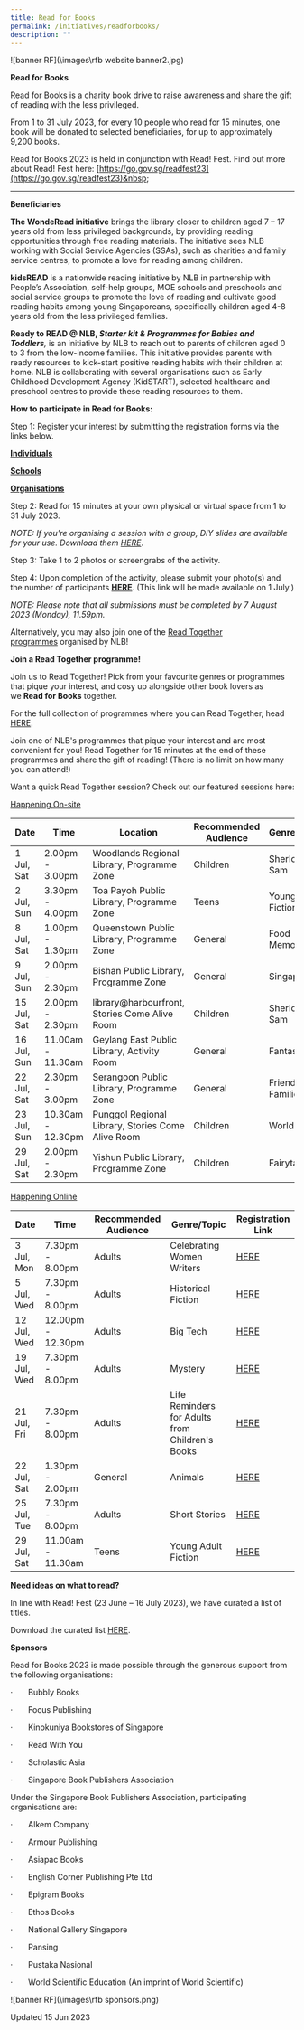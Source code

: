 ```yaml
---
title: Read for Books
permalink: /initiatives/readforbooks/
description: ""
---
```

![banner RF](\images\rfb website banner2.jpg)


**Read for Books**

Read for Books is a charity book drive to raise awareness and share the gift of reading with the less privileged. 

From 1 to 31 July 2023, for every 10 people who read for 15 minutes, one book will be donated to selected beneficiaries,&nbsp;for up to approximately 9,200 books.

Read for Books 2023 is held in conjunction with Read! Fest. Find out more about Read! Fest here:&nbsp;[https://go.gov.sg/readfest23](https://go.gov.sg/readfest23)&nbsp;&nbsp;

* * *

**Beneficiaries**

**The WondeRead initiative**&nbsp;brings the library closer to children aged 7 – 17 years old from less privileged backgrounds, by providing reading opportunities through free reading materials. The initiative sees NLB working with Social Service Agencies (SSAs), such as charities and family service centres, to promote a love for reading among children.&nbsp;

**kidsREAD**&nbsp;is a nationwide reading initiative by NLB in partnership with People’s Association, self-help groups, MOE schools and preschools and social service groups to promote the love of reading and cultivate good reading habits among young Singaporeans, specifically children aged 4-8 years old from the less privileged families.

**Ready to READ @ NLB, *Starter kit &amp; Programmes for Babies and Toddlers***_,_&nbsp;is an&nbsp;initiative by NLB to reach out to parents of children aged 0 to 3&nbsp;from&nbsp;the low-income families.&nbsp;This initiative provides parents with ready resources to&nbsp;kick-start&nbsp;positive&nbsp;reading&nbsp;habits&nbsp;with their children&nbsp;at home.&nbsp;NLB is collaborating with several organisations such as Early Childhood Development Agency (KidSTART),&nbsp;selected healthcare and preschool centres to provide these reading resources to them.


**How to participate in Read for Books:**

Step 1: Register your interest by submitting the registration forms via the links below.

[**Individuals**](https://go.gov.sg/rfb23-individuals)

[**Schools**](https://go.gov.sg/rfb23-schools)

[**Organisations**](https://go.gov.sg/rfb23-organisations)

Step 2: Read for 15 minutes at your own physical or virtual space from 1 to 31 July 2023.

*NOTE: If you're organising a session with a group, DIY slides are available for your use. Download them [HERE](https://go.gov.sg/rfb23-diyslides)*. 

Step 3: Take 1 to 2 photos or screengrabs of the activity.

Step 4: Upon completion of the activity, please submit your photo(s) and the number of participants&nbsp;[**HERE**](https://go.gov.sg/rfb23-submit). (This link will be made available on 1 July.)

*NOTE: Please note that all submissions must be completed by&nbsp;7 August 2023 (Monday), 11.59pm.*

Alternatively, you may also join one of the&nbsp;[Read Together programmes](https://www.eventbrite.com/cc/read-for-books-2023-charity-drive-859569)&nbsp;organised by NLB!


**Join a Read Together programme!**

Join us to Read Together! Pick from your favourite genres or programmes that pique your interest, and cosy up alongside other book lovers as we&nbsp;**Read for Books**&nbsp;together.&nbsp;

For the full collection of programmes where you can Read Together, head [HERE](https://go.gov.sg/rfb23-programmes). 

Join one of NLB's programmes that pique your interest and are most convenient for you! Read Together for 15 minutes at the end of these programmes and share the gift of reading! (There is no limit on how many you can attend!)

Want a quick Read Together session? Check out our featured sessions here:

<u>Happening On-site</u>


| Date | Time | Location | Recommended Audience| Genre/Topic | Registration Link |
| -------- | -------- | -------- |  -------- | -------- | -------- |
| 1 Jul, Sat    | 2.00pm - 3.00pm     | Woodlands Regional Library, Programme Zone    | Children     | Sherlock Sam   | [HERE](https://www.eventbrite.sg/e/sherlock-sam-x-read-for-books-2023-tickets-655782211247?aff=odcleoeventsincollection)     || -------- | -------- | -------- |  -------- | -------- | -------- |
| 2 Jul, Sun    | 3.30pm - 4.00pm     | Toa Payoh Public Library, Programme Zone    | Teens    | Young Adult Fiction   | [HERE](https://www.eventbrite.sg/e/read-together-session-read-for-books-2023-young-adult-fiction-tickets-645200501067?aff=odcleoeventsincollection)     || -------- | -------- | -------- |  -------- | -------- | -------- |
| 8 Jul, Sat    | 1.00pm - 1.30pm     | Queenstown Public Library, Programme Zone    | General    | Food Memoirs   | [HERE](https://www.eventbrite.sg/e/read-together-session-read-for-books-2023-food-memoirs-tickets-655775511207?aff=odcleoeventsincollection)     || -------- | -------- | -------- |  -------- | -------- | -------- |
| 9 Jul, Sun    | 2.00pm - 2.30pm     | Bishan Public Library, Programme Zone    | General    | Singapore   | [HERE](https://www.eventbrite.sg/e/read-together-session-read-for-books-2023-singapore-collection-tickets-645195054777?aff=odcleoeventsincollection)     || -------- | -------- | -------- |  -------- | -------- | -------- |
| 15 Jul, Sat    | 2.00pm - 2.30pm     | library@harbourfront, Stories Come Alive Room   | Children   | Sherlock Sam   | [HERE](https://www.eventbrite.sg/e/sherlock-sam-x-read-for-books-2023-tickets-655782622477?aff=odcleoeventsincollection)     || -------- | -------- | -------- |  -------- | -------- | -------- |
| 16 Jul, Sun    | 11.00am - 11.30am     | Geylang East Public Library, Activity Room   | General   | Fantasy   | [HERE](https://www.eventbrite.sg/e/read-together-session-read-for-books-2023-fantasy-tickets-655777868257?aff=odcleoeventsincollection)     || -------- | -------- | -------- |  -------- | -------- | -------- |
| 22 Jul, Sat    | 2.30pm - 3.00pm     | Serangoon Public Library, Programme Zone   | General   | Friends &amp; Families  | [HERE](https://www.eventbrite.sg/e/read-together-session-read-for-books-2023-friends-and-families-tickets-655779583387?aff=odcleoeventsincollection)     || -------- | -------- | -------- |  -------- | -------- | -------- |
| 23 Jul, Sun    | 10.30am - 12.30pm     | Punggol Regional Library, Stories Come Alive Room   | Children  | World &amp; Us  | [HERE](https://www.eventbrite.sg/e/read-for-books-2023-world-and-us-tickets-655782010647?aff=odcleoeventsincollection)     || -------- | -------- | -------- | -------- | -------- | -------- |
| 29 Jul, Sat    | 2.00pm - 2.30pm     | Yishun Public Library, Programme Zone   | Children  | Fairytales  | [HERE](https://www.eventbrite.sg/e/read-together-session-read-for-books-2023-fairytales-tickets-655780526207?aff=odcleoeventsincollection)     |


<u>Happening Online</u>

| Date | Time | Recommended Audience| Genre/Topic | Registration Link |
| -------- | -------- |  -------- | -------- | -------- |
| 3 Jul, Mon    | 7.30pm - 8.00pm     |  Adults     | Celebrating Women Writers   | [HERE](https://www.eventbrite.sg/e/read-together-session-read-for-books-2023-celebrating-women-writers-tickets-645192366737?aff=odcleoeventsincollection)     |
| 5 Jul, Wed    | 7.30pm - 8.00pm     |  Adults     | Historical Fiction   | [HERE](https://www.eventbrite.sg/e/read-together-session-read-for-books-2023-historical-fiction-tickets-645192607457?aff=odcleoeventsincollection)     |
| 12 Jul, Wed    | 12.00pm - 12.30pm     |  Adults     | Big Tech   | [HERE](https://www.eventbrite.sg/e/read-together-session-read-for-books-2023-books-about-big-tech-tickets-645193570337?aff=odcleoeventsincollection)     |
| 19 Jul, Wed    | 7.30pm - 8.00pm     |  Adults     | Mystery   | [HERE](https://www.eventbrite.sg/e/read-together-session-read-for-books-2023-mystery-tickets-655778429937?aff=odcleoeventsincollection)     |
| 21 Jul, Fri    | 7.30pm - 8.00pm     |  Adults     | Life Reminders for Adults from Children's Books   | [HERE](https://www.eventbrite.sg/e/read-together-session-read-for-books-2023-life-reminders-for-adults-tickets-645257200657?aff=odcleoeventsincollection)     |
| 22 Jul, Sat    | 1.30pm - 2.00pm     |  General     | Animals   | [HERE](https://www.eventbrite.sg/e/read-together-session-read-for-books-2023-animals-tickets-645250631007?aff=odcleoeventsincollection)     |
| 25 Jul, Tue   | 7.30pm - 8.00pm     |  Adults    | Short Stories  | [HERE](https://www.eventbrite.sg/e/read-together-session-read-for-books-2023-adult-short-stories-tickets-655779964527?aff=odcleoeventsincollection)     |
| 29 Jul, Sat   | 11.00am - 11.30am     |  Teens    | Young Adult Fiction  | [HERE](https://www.eventbrite.com/e/read-together-session-read-for-books-2023-young-adult-fiction-tickets-645194212257?aff=odcleoeventsincollection&amp;keep_tld=1)     |


**Need ideas on what to read?**

In line with Read! Fest (23 June – 16 July 2023), we have curated a list of titles. 

Download the curated list&nbsp;[HERE](https://go.gov.sg/rfb23-bookrecs).



**Sponsors**

 <!-- /\* Style Definitions \*/ p.MsoNormal, li.MsoNormal, div.MsoNormal {mso-style-unhide:no; mso-style-qformat:yes; mso-style-parent:""; margin-top:0cm; margin-right:0cm; margin-bottom:8.0pt; margin-left:0cm; line-height:107%; mso-pagination:widow-orphan; font-size:11.0pt; font-family:"Calibri",sans-serif; mso-ascii-font-family:Calibri; mso-ascii-theme-font:minor-latin; mso-fareast-font-family:Calibri; mso-fareast-theme-font:minor-latin; mso-hansi-font-family:Calibri; mso-hansi-theme-font:minor-latin; mso-bidi-font-family:Latha; mso-bidi-theme-font:minor-bidi; mso-ansi-language:EN-US; mso-fareast-language:EN-US;} p.MsoListParagraph, li.MsoListParagraph, div.MsoListParagraph {mso-style-priority:34; mso-style-unhide:no; mso-style-qformat:yes; margin-top:0cm; margin-right:0cm; margin-bottom:8.0pt; margin-left:36.0pt; mso-add-space:auto; line-height:107%; mso-pagination:widow-orphan; font-size:11.0pt; font-family:"Calibri",sans-serif; mso-ascii-font-family:Calibri; mso-ascii-theme-font:minor-latin; mso-fareast-font-family:Calibri; mso-fareast-theme-font:minor-latin; mso-hansi-font-family:Calibri; mso-hansi-theme-font:minor-latin; mso-bidi-font-family:Latha; mso-bidi-theme-font:minor-bidi; mso-ansi-language:EN-US; mso-fareast-language:EN-US;} p.MsoListParagraphCxSpFirst, li.MsoListParagraphCxSpFirst, div.MsoListParagraphCxSpFirst {mso-style-priority:34; mso-style-unhide:no; mso-style-qformat:yes; mso-style-type:export-only; margin-top:0cm; margin-right:0cm; margin-bottom:0cm; margin-left:36.0pt; mso-add-space:auto; line-height:107%; mso-pagination:widow-orphan; font-size:11.0pt; font-family:"Calibri",sans-serif; mso-ascii-font-family:Calibri; mso-ascii-theme-font:minor-latin; mso-fareast-font-family:Calibri; mso-fareast-theme-font:minor-latin; mso-hansi-font-family:Calibri; mso-hansi-theme-font:minor-latin; mso-bidi-font-family:Latha; mso-bidi-theme-font:minor-bidi; mso-ansi-language:EN-US; mso-fareast-language:EN-US;} p.MsoListParagraphCxSpMiddle, li.MsoListParagraphCxSpMiddle, div.MsoListParagraphCxSpMiddle {mso-style-priority:34; mso-style-unhide:no; mso-style-qformat:yes; mso-style-type:export-only; margin-top:0cm; margin-right:0cm; margin-bottom:0cm; margin-left:36.0pt; mso-add-space:auto; line-height:107%; mso-pagination:widow-orphan; font-size:11.0pt; font-family:"Calibri",sans-serif; mso-ascii-font-family:Calibri; mso-ascii-theme-font:minor-latin; mso-fareast-font-family:Calibri; mso-fareast-theme-font:minor-latin; mso-hansi-font-family:Calibri; mso-hansi-theme-font:minor-latin; mso-bidi-font-family:Latha; mso-bidi-theme-font:minor-bidi; mso-ansi-language:EN-US; mso-fareast-language:EN-US;} p.MsoListParagraphCxSpLast, li.MsoListParagraphCxSpLast, div.MsoListParagraphCxSpLast {mso-style-priority:34; mso-style-unhide:no; mso-style-qformat:yes; mso-style-type:export-only; margin-top:0cm; margin-right:0cm; margin-bottom:8.0pt; margin-left:36.0pt; mso-add-space:auto; line-height:107%; mso-pagination:widow-orphan; font-size:11.0pt; font-family:"Calibri",sans-serif; mso-ascii-font-family:Calibri; mso-ascii-theme-font:minor-latin; mso-fareast-font-family:Calibri; mso-fareast-theme-font:minor-latin; mso-hansi-font-family:Calibri; mso-hansi-theme-font:minor-latin; mso-bidi-font-family:Latha; mso-bidi-theme-font:minor-bidi; mso-ansi-language:EN-US; mso-fareast-language:EN-US;} .MsoChpDefault {mso-style-type:export-only; mso-default-props:yes; font-size:11.0pt; mso-ansi-font-size:11.0pt; mso-bidi-font-size:11.0pt; font-family:"Calibri",sans-serif; mso-ascii-font-family:Calibri; mso-ascii-theme-font:minor-latin; mso-fareast-font-family:Calibri; mso-fareast-theme-font:minor-latin; mso-hansi-font-family:Calibri; mso-hansi-theme-font:minor-latin; mso-bidi-font-family:Latha; mso-bidi-theme-font:minor-bidi; mso-font-kerning:0pt; mso-ligatures:none; mso-ansi-language:EN-US; mso-fareast-language:EN-US;} .MsoPapDefault {mso-style-type:export-only; margin-bottom:8.0pt; line-height:107%;} @page WordSection1 {size:612.0pt 792.0pt; margin:72.0pt 72.0pt 72.0pt 72.0pt; mso-header-margin:36.0pt; mso-footer-margin:36.0pt; mso-paper-source:0;} div.WordSection1 {page:WordSection1;} /\* List Definitions \*/ @list l0 {mso-list-id:1456413654; mso-list-type:hybrid; mso-list-template-ids:1217950184 1208549377 1208549379 1208549381 1208549377 1208549379 1208549381 1208549377 1208549379 1208549381;} @list l0:level1 {mso-level-number-format:bullet; mso-level-text:; mso-level-tab-stop:none; mso-level-number-position:left; text-indent:-18.0pt; font-family:Symbol;} @list l0:level2 {mso-level-number-format:bullet; mso-level-text:o; mso-level-tab-stop:none; mso-level-number-position:left; text-indent:-18.0pt; font-family:"Courier New";} @list l0:level3 {mso-level-number-format:bullet; mso-level-text:; mso-level-tab-stop:none; mso-level-number-position:left; text-indent:-18.0pt; font-family:Wingdings;} @list l0:level4 {mso-level-number-format:bullet; mso-level-text:; mso-level-tab-stop:none; mso-level-number-position:left; text-indent:-18.0pt; font-family:Symbol;} @list l0:level5 {mso-level-number-format:bullet; mso-level-text:o; mso-level-tab-stop:none; mso-level-number-position:left; text-indent:-18.0pt; font-family:"Courier New";} @list l0:level6 {mso-level-number-format:bullet; mso-level-text:; mso-level-tab-stop:none; mso-level-number-position:left; text-indent:-18.0pt; font-family:Wingdings;} @list l0:level7 {mso-level-number-format:bullet; mso-level-text:; mso-level-tab-stop:none; mso-level-number-position:left; text-indent:-18.0pt; font-family:Symbol;} @list l0:level8 {mso-level-number-format:bullet; mso-level-text:o; mso-level-tab-stop:none; mso-level-number-position:left; text-indent:-18.0pt; font-family:"Courier New";} @list l0:level9 {mso-level-number-format:bullet; mso-level-text:; mso-level-tab-stop:none; mso-level-number-position:left; text-indent:-18.0pt; font-family:Wingdings;} @list l1 {mso-list-id:2072657523; mso-list-type:hybrid; mso-list-template-ids:491308166 -2028454520 1208549379 1208549381 1208549377 1208549379 1208549381 1208549377 1208549379 1208549381;} @list l1:level1 {mso-level-start-at:0; mso-level-number-format:bullet; mso-level-text:; mso-level-tab-stop:none; mso-level-number-position:left; text-indent:-18.0pt; font-family:Symbol; mso-fareast-font-family:SimSun; mso-fareast-theme-font:major-fareast; mso-bidi-font-family:"Segoe UI";} @list l1:level2 {mso-level-number-format:bullet; mso-level-text:o; mso-level-tab-stop:none; mso-level-number-position:left; text-indent:-18.0pt; font-family:"Courier New";} @list l1:level3 {mso-level-number-format:bullet; mso-level-text:; mso-level-tab-stop:none; mso-level-number-position:left; text-indent:-18.0pt; font-family:Wingdings;} @list l1:level4 {mso-level-number-format:bullet; mso-level-text:; mso-level-tab-stop:none; mso-level-number-position:left; text-indent:-18.0pt; font-family:Symbol;} @list l1:level5 {mso-level-number-format:bullet; mso-level-text:o; mso-level-tab-stop:none; mso-level-number-position:left; text-indent:-18.0pt; font-family:"Courier New";} @list l1:level6 {mso-level-number-format:bullet; mso-level-text:; mso-level-tab-stop:none; mso-level-number-position:left; text-indent:-18.0pt; font-family:Wingdings;} @list l1:level7 {mso-level-number-format:bullet; mso-level-text:; mso-level-tab-stop:none; mso-level-number-position:left; text-indent:-18.0pt; font-family:Symbol;} @list l1:level8 {mso-level-number-format:bullet; mso-level-text:o; mso-level-tab-stop:none; mso-level-number-position:left; text-indent:-18.0pt; font-family:"Courier New";} @list l1:level9 {mso-level-number-format:bullet; mso-level-text:; mso-level-tab-stop:none; mso-level-number-position:left; text-indent:-18.0pt; font-family:Wingdings;} -->

Read for Books 2023 is made possible through the generous support from the following organisations:

·&nbsp;&nbsp;&nbsp;&nbsp;&nbsp;&nbsp;&nbsp;Bubbly Books

·&nbsp;&nbsp;&nbsp;&nbsp;&nbsp;&nbsp;&nbsp;Focus Publishing

·&nbsp;&nbsp;&nbsp;&nbsp;&nbsp;&nbsp;&nbsp;Kinokuniya Bookstores of Singapore

·&nbsp;&nbsp;&nbsp;&nbsp;&nbsp;&nbsp;&nbsp;Read With You

·&nbsp;&nbsp;&nbsp;&nbsp;&nbsp;&nbsp;&nbsp;Scholastic Asia

·&nbsp;&nbsp;&nbsp;&nbsp;&nbsp;&nbsp;&nbsp;Singapore Book Publishers Association

Under the Singapore Book Publishers Association, participating organisations are:

·&nbsp;&nbsp;&nbsp;&nbsp;&nbsp;&nbsp;&nbsp;Alkem Company

·&nbsp;&nbsp;&nbsp;&nbsp;&nbsp;&nbsp;&nbsp;Armour Publishing&nbsp;

·&nbsp;&nbsp;&nbsp;&nbsp;&nbsp;&nbsp;&nbsp;Asiapac Books

·&nbsp;&nbsp;&nbsp;&nbsp;&nbsp;&nbsp;&nbsp;English Corner Publishing Pte Ltd

·&nbsp;&nbsp;&nbsp;&nbsp;&nbsp;&nbsp;&nbsp;Epigram Books

·&nbsp;&nbsp;&nbsp;&nbsp;&nbsp;&nbsp;&nbsp;Ethos Books

·&nbsp;&nbsp;&nbsp;&nbsp;&nbsp;&nbsp;&nbsp;National Gallery Singapore

·&nbsp;&nbsp;&nbsp;&nbsp;&nbsp;&nbsp;&nbsp;Pansing

·&nbsp;&nbsp;&nbsp;&nbsp;&nbsp;&nbsp;&nbsp;Pustaka Nasional

·&nbsp;&nbsp;&nbsp;&nbsp;&nbsp;&nbsp;&nbsp;World Scientific Education (An imprint of World Scientific)

![banner RF](\images\rfb sponsors.png)

Updated 15 Jun 2023